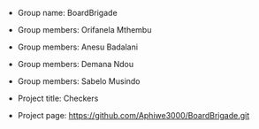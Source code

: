- Group name: BoardBrigade

- Group members: Orifanela Mthembu
- Group members: Anesu Badalani
- Group members: Demana Ndou
- Group members: Sabelo Musindo

- Project title: Checkers

- Project page: https://github.com/Aphiwe3000/BoardBrigade.git


